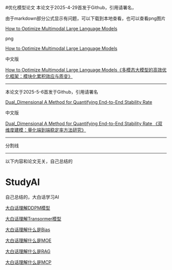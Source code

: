#优化模型论文
本论文于2025-4-29首发于Github，引用请署名，

由于markdown部分公式显示有问题，可以下载到本地查看，也可以查看png图片

[How to Optimize Multimodal Large Language Models](https://github.com/YinHanMsn/StudyAI/blob/main/How%20to%20Optimize%20Multimodal%20Large%20Language%20Models.md)

png

[How to Optimize Multimodal Large Language Models](https://github.com/YinHanMsn/StudyAI/issues/1)

中文版

[How to Optimize Multimodal Large Language Models《多模态大模型的高效优化框架：模块化累积效应与质变》](https://github.com/YinHanMsn/StudyAI/blob/main/%E3%80%8A%E5%A4%9A%E6%A8%A1%E6%80%81%E5%A4%A7%E6%A8%A1%E5%9E%8B%E7%9A%84%E9%AB%98%E6%95%88%E4%BC%98%E5%8C%96%E6%A1%86%E6%9E%B6%EF%BC%9A%E6%A8%A1%E5%9D%97%E5%8C%96%E7%B4%AF%E7%A7%AF%E6%95%88%E5%BA%94%E4%B8%8E%E8%B4%A8%E5%8F%98%E3%80%8B.pdf)


----------------------
本论文于2025-5-6首发于Github，引用请署名

[Dual_Dimensional A Method for Quantifying End-to-End Stability Rate](https://github.com/YinHanMsn/StudyAI/blob/main/Dual_Dimensional%20A%20Method%20for%20Quantifying%20End-to-End%20Stability%20Rate.pdf)

中文版

[Dual_Dimensional A Method for Quantifying End-to-End Stability Rate 《双维度建模：量化端到端稳定率方法研究》](https://github.com/YinHanMsn/StudyAI/blob/main/%E3%80%8A%E5%8F%8C%E7%BB%B4%E5%BA%A6%E5%BB%BA%E6%A8%A1%EF%BC%9A%E9%87%8F%E5%8C%96%E7%AB%AF%E5%88%B0%E7%AB%AF%E7%A8%B3%E5%AE%9A%E7%8E%87%E6%96%B9%E6%B3%95%E7%A0%94%E7%A9%B6%E3%80%8B.pdf)





----------------

分割线

----------------
以下内容和论文无关，自己总结的

# StudyAI
自己总结的，大白话学习AI

[大白话理解DDPM模型](https://github.com/YinHanMsn/StudyAI/blob/main/DDPM)

[大白话理解Transormer模型](https://github.com/YinHanMsn/StudyAI/blob/main/transformer)

[大白话理解什么是Bias](https://github.com/YinHanMsn/StudyAI/blob/main/Bias)

[大白话理解什么是MOE](https://github.com/YinHanMsn/StudyAI/blob/main/MOE)

[大白话理解什么是RAG](https://github.com/YinHanMsn/StudyAI/blob/main/RAG)

[大白话理解什么是MCP](https://github.com/YinHanMsn/StudyAI/blob/main/MCP)
